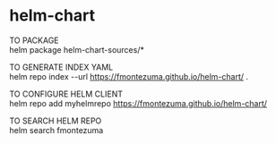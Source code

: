 # helm-chart

TO PACKAGE  
helm package helm-chart-sources/*

TO GENERATE INDEX YAML  
helm repo index --url https://fmontezuma.github.io/helm-chart/ .

TO CONFIGURE HELM CLIENT  
helm repo add myhelmrepo https://fmontezuma.github.io/helm-chart/

TO SEARCH HELM REPO  
helm search fmontezuma
